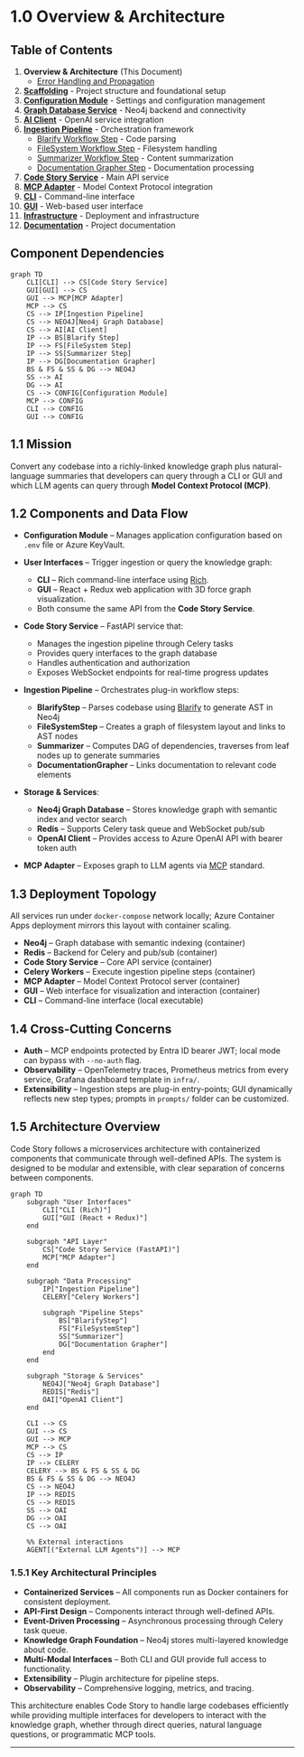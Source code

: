 # 1.0 Overview & Architecture

## Table of Contents

1. **Overview & Architecture** (This Document)
   - [Error Handling and Propagation](./error-handling.md)
2. **[Scaffolding](../02-scaffolding/scaffolding.md)** - Project structure and foundational setup 
3. **[Configuration Module](../03-configuration/configuration.md)** - Settings and configuration management
4. **[Graph Database Service](../04-graph-database/graph-database.md)** - Neo4j backend and connectivity
5. **[AI Client](../05-ai-client/ai-client.md)** - OpenAI service integration
6. **[Ingestion Pipeline](../06-ingestion-pipeline/ingestion-pipeline.md)** - Orchestration framework
   - [Blarify Workflow Step](../07-blarify-step/blarify-step.md) - Code parsing
   - [FileSystem Workflow Step](../08-filesystem-step/filesystem-step.md) - Filesystem handling
   - [Summarizer Workflow Step](../09-summarizer-step/summarizer-step.md) - Content summarization
   - [Documentation Grapher Step](../10-docgrapher-step/docgrapher-step.md) - Documentation processing
7. **[Code Story Service](../11-code-story-service/code-story-service.md)** - Main API service
8. **[MCP Adapter](../12-mcp-adapter/mcp-adapter.md)** - Model Context Protocol integration
9. **[CLI](../13-cli/cli.md)** - Command-line interface
10. **[GUI](../14-gui/gui.md)** - Web-based user interface
11. **[Infrastructure](../15-infra/infra.md)** - Deployment and infrastructure
12. **[Documentation](../16-documentation/documentation.md)** - Project documentation

## Component Dependencies

```mermaid
graph TD
    CLI[CLI] --> CS[Code Story Service]
    GUI[GUI] --> CS
    GUI --> MCP[MCP Adapter]
    MCP --> CS
    CS --> IP[Ingestion Pipeline]
    CS --> NEO4J[Neo4j Graph Database]
    CS --> AI[AI Client]
    IP --> BS[Blarify Step]
    IP --> FS[FileSystem Step]
    IP --> SS[Summarizer Step]
    IP --> DG[Documentation Grapher]
    BS & FS & SS & DG --> NEO4J
    SS --> AI
    DG --> AI
    CS --> CONFIG[Configuration Module]
    MCP --> CONFIG
    CLI --> CONFIG
    GUI --> CONFIG
```

## 1.1 Mission

Convert any codebase into a richly-linked knowledge graph plus natural-language summaries that developers can query through a CLI or GUI and which LLM agents can query through **Model Context Protocol (MCP)**.

## 1.2 Components and Data Flow

* **Configuration Module** – Manages application configuration based on `.env` file or Azure KeyVault.

* **User Interfaces** – Trigger ingestion or query the knowledge graph:
  * **CLI** – Rich command-line interface using [Rich](https://github.com/Textualize/rich-cli).
  * **GUI** – React + Redux web application with 3D force graph visualization.
  * Both consume the same API from the **Code Story Service**.

* **Code Story Service** – FastAPI service that:
  * Manages the ingestion pipeline through Celery tasks
  * Provides query interfaces to the graph database
  * Handles authentication and authorization
  * Exposes WebSocket endpoints for real-time progress updates

* **Ingestion Pipeline** – Orchestrates plug-in workflow steps:
  * **BlarifyStep** – Parses codebase using [Blarify](https://github.com/blarApp/blarify) to generate AST in Neo4j
  * **FileSystemStep** – Creates a graph of filesystem layout and links to AST nodes
  * **Summarizer** – Computes DAG of dependencies, traverses from leaf nodes up to generate summaries
  * **DocumentationGrapher** – Links documentation to relevant code elements

* **Storage & Services**:
  * **Neo4j Graph Database** – Stores knowledge graph with semantic index and vector search
  * **Redis** – Supports Celery task queue and WebSocket pub/sub
  * **OpenAI Client** – Provides access to Azure OpenAI API with bearer token auth

* **MCP Adapter** – Exposes graph to LLM agents via [MCP](https://den.dev/blog/auth-modelcontextprotocol-entra-id/) standard.

## 1.3 Deployment Topology

All services run under `docker-compose` network locally; Azure Container Apps deployment mirrors this layout with container scaling.

* **Neo4j** – Graph database with semantic indexing (container)
* **Redis** – Backend for Celery and pub/sub (container)
* **Code Story Service** – Core API service (container)
* **Celery Workers** – Execute ingestion pipeline steps (container)
* **MCP Adapter** – Model Context Protocol server (container)
* **GUI** – Web interface for visualization and interaction (container)
* **CLI** – Command-line interface (local executable)

## 1.4 Cross-Cutting Concerns

* **Auth** – MCP endpoints protected by Entra ID bearer JWT; local mode can bypass with `--no-auth` flag.
* **Observability** – OpenTelemetry traces, Prometheus metrics from every service, Grafana dashboard template in `infra/`.
* **Extensibility** – Ingestion steps are plug-in entry-points; GUI dynamically reflects new step types; prompts in `prompts/` folder can be customized.

## 1.5 Architecture Overview

Code Story follows a microservices architecture with containerized components that communicate through well-defined APIs. The system is designed to be modular and extensible, with clear separation of concerns between components.

```mermaid
graph TD
    subgraph "User Interfaces"
        CLI["CLI (Rich)"]
        GUI["GUI (React + Redux)"]
    end

    subgraph "API Layer"
        CS["Code Story Service (FastAPI)"]
        MCP["MCP Adapter"]
    end

    subgraph "Data Processing"
        IP["Ingestion Pipeline"]
        CELERY["Celery Workers"]
        
        subgraph "Pipeline Steps"
            BS["BlarifyStep"]
            FS["FileSystemStep"]
            SS["Summarizer"]
            DG["Documentation Grapher"]
        end
    end

    subgraph "Storage & Services"
        NEO4J["Neo4j Graph Database"]
        REDIS["Redis"]
        OAI["OpenAI Client"]
    end

    CLI --> CS
    GUI --> CS
    GUI --> MCP
    MCP --> CS
    CS --> IP
    IP --> CELERY
    CELERY --> BS & FS & SS & DG
    BS & FS & SS & DG --> NEO4J
    CS --> NEO4J
    IP --> REDIS
    CS --> REDIS
    SS --> OAI
    DG --> OAI
    CS --> OAI
    
    %% External interactions
    AGENT[("External LLM Agents")] --> MCP
```

### 1.5.1 Key Architectural Principles

* **Containerized Services** – All components run as Docker containers for consistent deployment.
* **API-First Design** – Components interact through well-defined APIs.
* **Event-Driven Processing** – Asynchronous processing through Celery task queue.
* **Knowledge Graph Foundation** – Neo4j stores multi-layered knowledge about code.
* **Multi-Modal Interfaces** – Both CLI and GUI provide full access to functionality.
* **Extensibility** – Plugin architecture for pipeline steps.
* **Observability** – Comprehensive logging, metrics, and tracing.

This architecture enables Code Story to handle large codebases efficiently while providing multiple interfaces for developers to interact with the knowledge graph, whether through direct queries, natural language questions, or programmatic MCP tools.

---
